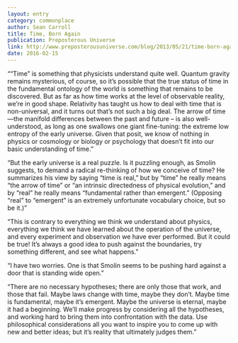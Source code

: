 ```yaml
---
layout: entry
category: commonplace
author: Sean Carroll
title: Time, Born Again
publication: Preposterous Universe
link: http://www.preposterousuniverse.com/blog/2013/05/21/time-born-again/
date: 2016-02-15
---
```


““Time” is something that physicists understand quite well. Quantum gravity remains mysterious, of course, so it’s possible that the true status of time in the fundamental ontology of the world is something that remains to be discovered. But as far as how time works at the level of observable reality, we’re in good shape. Relativity has taught us how to deal with time that is non-universal, and it turns out that’s not such a big deal. The arrow of time—the manifold differences between the past and future – is also well-understood, as long as one swallows one giant fine-tuning: the extreme low entropy of the early universe. Given that posit, we know of nothing in physics or cosmology or biology or psychology that doesn’t fit into our basic understanding of time.”

“But the early universe is a real puzzle. Is it puzzling enough, as Smolin suggests, to demand a radical re-thinking of how we conceive of time? He summarizes his view by saying “time is real,” but by “time” he really means “the arrow of time” or “an intrinsic directedness of physical evolution,” and by “real” he really means “fundamental rather than emergent.” (Opposing “real” to “emergent” is an extremely unfortunate vocabulary choice, but so be it.)”

“This is contrary to everything we think we understand about physics, everything we think we have learned about the operation of the universe, and every experiment and observation we have ever performed. But it could be true! It’s always a good idea to push against the boundaries, try something different, and see what happens.”

“I have two worries. One is that Smolin seems to be pushing hard against a door that is standing wide open.”

“There are no necessary hypotheses; there are only those that work, and those that fail. Maybe laws change with time, maybe they don’t. Maybe time is fundamental, maybe it’s emergent. Maybe the universe is eternal, maybe it had a beginning. We’ll make progress by considering all the hypotheses, and working hard to bring them into confrontation with the data. Use philosophical considerations all you want to inspire you to come up with new and better ideas; but it’s reality that ultimately judges them.”

